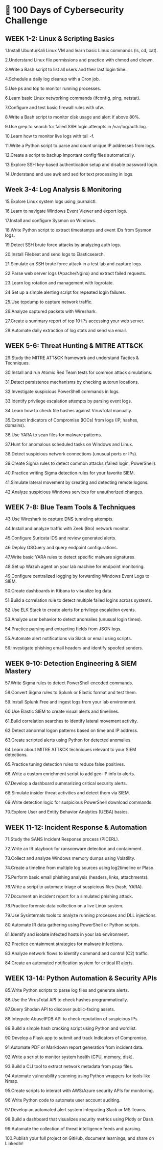 # 💯 100 Days of Cybersecurity Challenge

## WEEK 1-2: Linux & Scripting Basics
1.Install Ubuntu/Kali Linux VM and learn basic Linux commands (ls, cd, cat).

2.Understand Linux file permissions and practice with chmod and chown.

3.Write a Bash script to list all users and their last login time.

4.Schedule a daily log cleanup with a Cron job.

5.Use ps and top to monitor running processes.

6.Learn basic Linux networking commands (ifconfig, ping, netstat).

7.Configure and test basic firewall rules with ufw.

8.Write a Bash script to monitor disk usage and alert if above 80%.

9.Use grep to search for failed SSH login attempts in /var/log/auth.log.

10.Learn how to monitor live logs with tail -f.

11.Write a Python script to parse and count unique IP addresses from logs.

12.Create a script to backup important config files automatically.

13.Explore SSH key-based authentication setup and disable password login.

14.Understand and use awk and sed for text processing in logs.

## Week 3-4: Log Analysis & Monitoring
15.Explore Linux system logs using journalctl.

16.Learn to navigate Windows Event Viewer and export logs.

17.Install and configure Sysmon on Windows.

18.Write Python script to extract timestamps and event IDs from Sysmon logs.

19.Detect SSH brute force attacks by analyzing auth logs.

20.Install Filebeat and send logs to Elasticsearch.

21.Simulate an SSH brute force attack in a test lab and capture logs.

22.Parse web server logs (Apache/Nginx) and extract failed requests.

23.Learn log rotation and management with logrotate.

24.Set up a simple alerting script for repeated login failures.

25.Use tcpdump to capture network traffic.

26.Analyze captured packets with Wireshark.

27.Create a summary report of top 10 IPs accessing your web server.

28.Automate daily extraction of log stats and send via email.

## WEEK 5-6: Threat Hunting & MITRE ATT&CK
29.Study the MITRE ATT&CK framework and understand Tactics & Techniques.

30.Install and run Atomic Red Team tests for common attack simulations.

31.Detect persistence mechanisms by checking autorun locations.

32.Investigate suspicious PowerShell commands in logs.

33.Identify privilege escalation attempts by parsing event logs.

34.Learn how to check file hashes against VirusTotal manually.

35.Extract Indicators of Compromise (IOCs) from logs (IP, hashes, domains).

36.Use YARA to scan files for malware patterns.

37.Hunt for anomalous scheduled tasks on Windows and Linux.

38.Detect suspicious network connections (unusual ports or IPs).

39.Create Sigma rules to detect common attacks (failed login, PowerShell).

40.Practice writing Sigma detection rules for your favorite SIEM.

41.Simulate lateral movement by creating and detecting remote logons.

42.Analyze suspicious Windows services for unauthorized changes.

## WEEK 7-8: Blue Team Tools & Techniques
43.Use Wireshark to capture DNS tunneling attempts.

44.Install and analyze traffic with Zeek (Bro) network monitor.

45.Configure Suricata IDS and review generated alerts.

46.Deploy OSQuery and query endpoint configurations.

47.Write basic YARA rules to detect specific malware signatures.

48.Set up Wazuh agent on your lab machine for endpoint monitoring.

49.Configure centralized logging by forwarding Windows Event Logs to SIEM.

50.Create dashboards in Kibana to visualize log data.

51.Build a correlation rule to detect multiple failed logins across systems.

52.Use ELK Stack to create alerts for privilege escalation events.

53.Analyze user behavior to detect anomalies (unusual login times).

54.Practice parsing and extracting fields from JSON logs.

55.Automate alert notifications via Slack or email using scripts.

56.Investigate phishing email headers and identify spoofed senders.

## WEEK 9-10: Detection Engineering & SIEM Mastery
57.Write Sigma rules to detect PowerShell encoded commands.

58.Convert Sigma rules to Splunk or Elastic format and test them.

59.Install Splunk Free and ingest logs from your lab environment.

60.Use Elastic SIEM to create visual alerts and timelines.

61.Build correlation searches to identify lateral movement activity.

62.Detect abnormal logon patterns based on time and IP address.

63.Create scripted alerts using Python for detected anomalies.

64.Learn about MITRE ATT&CK techniques relevant to your SIEM detections.

65.Practice tuning detection rules to reduce false positives.

66.Write a custom enrichment script to add geo-IP info to alerts.

67.Develop a dashboard summarizing critical security alerts.

68.Simulate insider threat activities and detect them via SIEM.

69.Write detection logic for suspicious PowerShell download commands.

70.Explore User and Entity Behavior Analytics (UEBA) basics.

## WEEK 11-12: Incident Response & Automation
71.Study the SANS Incident Response process (PICERL).

72.Write an IR playbook for ransomware detection and containment.

73.Collect and analyze Windows memory dumps using Volatility.

74.Create a timeline from multiple log sources using log2timeline or Plaso.

75.Perform basic email phishing analysis (headers, links, attachments).

76.Write a script to automate triage of suspicious files (hash, YARA).

77.Document an incident report for a simulated phishing attack.

78.Practice forensic data collection on a live Linux system.

79.Use Sysinternals tools to analyze running processes and DLL injections.

80.Automate IR data gathering using PowerShell or Python scripts.

81.Identify and isolate infected hosts in your lab environment.

82.Practice containment strategies for malware infections.

83.Analyze network flows to identify command and control (C2) traffic.

84.Create an automated notification system for critical IR alerts.

## WEEK 13-14: Python Automation & Security APIs
85.Write Python scripts to parse log files and generate alerts.

86.Use the VirusTotal API to check hashes programmatically.

87.Query Shodan API to discover public-facing assets.

88.Integrate AbuseIPDB API to check reputation of suspicious IPs.

89.Build a simple hash cracking script using Python and wordlist.

90.Develop a Flask app to submit and track Indicators of Compromise.

91.Automate PDF or Markdown report generation from incident data.

92.Write a script to monitor system health (CPU, memory, disk).

93.Build a CLI tool to extract network metadata from pcap files.

94.Automate vulnerability scanning using Python wrappers for tools like Nmap.

95.Create scripts to interact with AWS/Azure security APIs for monitoring.

96.Write Python code to automate user account auditing.

97.Develop an automated alert system integrating Slack or MS Teams.

98.Build a dashboard that visualizes security metrics using Plotly or Dash.

99.Automate the collection of threat intelligence feeds and parsing.

100.Publish your full project on GitHub, document learnings, and share on LinkedIn!
